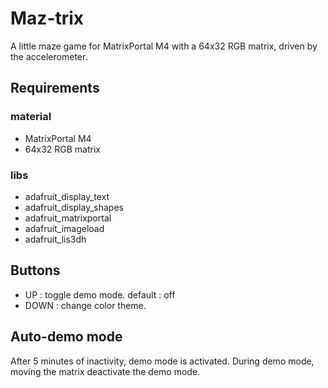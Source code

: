 # Maz-trix
A little maze game for MatrixPortal M4 with a 64x32 RGB matrix, driven by the accelerometer.


## Requirements 

### material

* MatrixPortal M4
* 64x32 RGB matrix

### libs

* adafruit_display_text
* adafruit_display_shapes
* adafruit_matrixportal
* adafruit_imageload
* adafruit_lis3dh

## Buttons

* UP : toggle demo mode. default : off
* DOWN : change color theme.

## Auto-demo mode

After 5 minutes of inactivity, demo mode is activated.
During demo mode, moving the matrix deactivate the demo mode.




